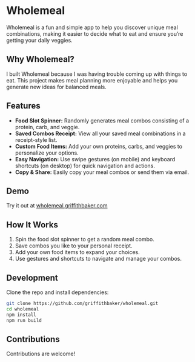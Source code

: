 # Wholemeal

Wholemeal is a fun and simple app to help you discover unique meal combinations, making it easier to decide what to eat and ensure you’re getting your daily veggies.

## Why Wholemeal?

I built Wholemeal because I was having trouble coming up with things to eat. This project makes meal planning more enjoyable and helps you generate new ideas for balanced meals.

## Features

- **Food Slot Spinner:** Randomly generates meal combos consisting of a protein, carb, and veggie.
- **Saved Combos Receipt:** View all your saved meal combinations in a receipt-style list.
- **Custom Food Items:** Add your own proteins, carbs, and veggies to personalize your options.
- **Easy Navigation:** Use swipe gestures (on mobile) and keyboard shortcuts (on desktop) for quick navigation and actions.
- **Copy & Share:** Easily copy your meal combos or send them via email.

## Demo

Try it out at [wholemeal.griffithbaker.com](https://wholemeal.griffithbaker.com)

## How It Works

1. Spin the food slot spinner to get a random meal combo.
2. Save combos you like to your personal receipt.
3. Add your own food items to expand your choices.
4. Use gestures and shortcuts to navigate and manage your combos.

## Development

Clone the repo and install dependencies:

```bash
git clone https://github.com/griffithbaker/wholemeal.git
cd wholemeal
npm install
npm run build
```

## Contributions

Contributions are welcome!
